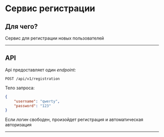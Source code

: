 # Сервис регистрации

## Для чего?

Сервис для регистрации новых пользователей

---

## API

Api предоставляет один _endpoint:_   
```http request
POST /api/v1/registration
```

Тело запроса:
```json
{
    "username": "qwerty",
    "password": "123"
}
```

Если _логин_ свободен, произойдет регистрация и автоматическая авторизация 

---
